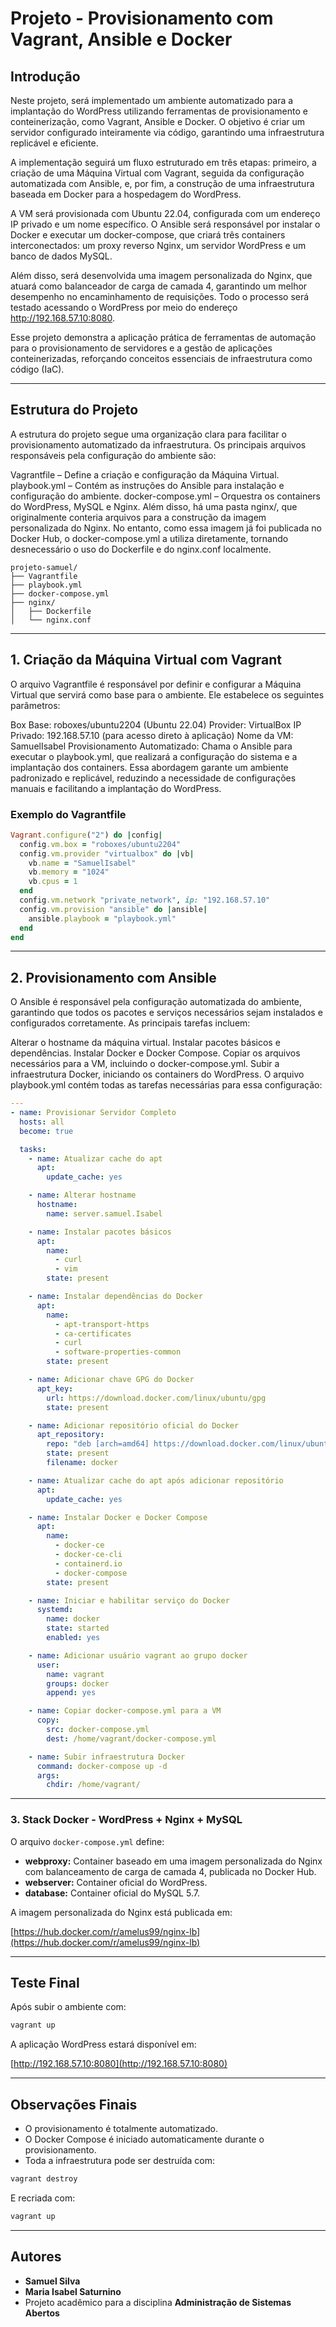# Projeto - Provisionamento com Vagrant, Ansible e Docker

## **Introdução**

Neste projeto, será implementado um ambiente automatizado para a implantação do WordPress utilizando ferramentas de provisionamento e conteinerização, como Vagrant, Ansible e Docker. O objetivo é criar um servidor configurado inteiramente via código, garantindo uma infraestrutura replicável e eficiente.

A implementação seguirá um fluxo estruturado em três etapas: primeiro, a criação de uma Máquina Virtual com Vagrant, seguida da configuração automatizada com Ansible, e, por fim, a construção de uma infraestrutura baseada em Docker para a hospedagem do WordPress.

A VM será provisionada com Ubuntu 22.04, configurada com um endereço IP privado e um nome específico. O Ansible será responsável por instalar o Docker e executar um docker-compose, que criará três containers interconectados: um proxy reverso Nginx, um servidor WordPress e um banco de dados MySQL.

Além disso, será desenvolvida uma imagem personalizada do Nginx, que atuará como balanceador de carga de camada 4, garantindo um melhor desempenho no encaminhamento de requisições. Todo o processo será testado acessando o WordPress por meio do endereço http://192.168.57.10:8080.

Esse projeto demonstra a aplicação prática de ferramentas de automação para o provisionamento de servidores e a gestão de aplicações conteinerizadas, reforçando conceitos essenciais de infraestrutura como código (IaC).

---

## Estrutura do Projeto
A estrutura do projeto segue uma organização clara para facilitar o provisionamento automatizado da infraestrutura. Os principais arquivos responsáveis pela configuração do ambiente são:

Vagrantfile – Define a criação e configuração da Máquina Virtual.
playbook.yml – Contém as instruções do Ansible para instalação e configuração do ambiente.
docker-compose.yml – Orquestra os containers do WordPress, MySQL e Nginx.
Além disso, há uma pasta nginx/, que originalmente conteria arquivos para a construção da imagem personalizada do Nginx. No entanto, como essa imagem já foi publicada no Docker Hub, o docker-compose.yml a utiliza diretamente, tornando desnecessário o uso do Dockerfile e do nginx.conf localmente.

```
projeto-samuel/
├── Vagrantfile
├── playbook.yml
├── docker-compose.yml
├── nginx/
│   ├── Dockerfile
│   └── nginx.conf

```

---

## 1. Criação da Máquina Virtual com Vagrant

O arquivo Vagrantfile é responsável por definir e configurar a Máquina Virtual que servirá como base para o ambiente. Ele estabelece os seguintes parâmetros:

Box Base: roboxes/ubuntu2204 (Ubuntu 22.04)
Provider: VirtualBox
IP Privado: 192.168.57.10 (para acesso direto à aplicação)
Nome da VM: SamuelIsabel
Provisionamento Automatizado: Chama o Ansible para executar o playbook.yml, que realizará a configuração do sistema e a implantação dos containers.
Essa abordagem garante um ambiente padronizado e replicável, reduzindo a necessidade de configurações manuais e facilitando a implantação do WordPress.

### Exemplo do Vagrantfile

```ruby
Vagrant.configure("2") do |config|
  config.vm.box = "roboxes/ubuntu2204"
  config.vm.provider "virtualbox" do |vb|
    vb.name = "SamuelIsabel"
    vb.memory = "1024"
    vb.cpus = 1
  end
  config.vm.network "private_network", ip: "192.168.57.10"
  config.vm.provision "ansible" do |ansible|
    ansible.playbook = "playbook.yml"
  end
end
```

---

## 2. Provisionamento com Ansible

O Ansible é responsável pela configuração automatizada do ambiente, garantindo que todos os pacotes e serviços necessários sejam instalados e configurados corretamente. As principais tarefas incluem:

Alterar o hostname da máquina virtual.
Instalar pacotes básicos e dependências.
Instalar Docker e Docker Compose.
Copiar os arquivos necessários para a VM, incluindo o docker-compose.yml.
Subir a infraestrutura Docker, iniciando os containers do WordPress.
O arquivo playbook.yml contém todas as tarefas necessárias para essa configuração:

```yaml
---
- name: Provisionar Servidor Completo
  hosts: all
  become: true

  tasks:
    - name: Atualizar cache do apt
      apt:
        update_cache: yes

    - name: Alterar hostname
      hostname:
        name: server.samuel.Isabel

    - name: Instalar pacotes básicos
      apt:
        name:
          - curl
          - vim
        state: present

    - name: Instalar dependências do Docker
      apt:
        name:
          - apt-transport-https
          - ca-certificates
          - curl
          - software-properties-common
        state: present

    - name: Adicionar chave GPG do Docker
      apt_key:
        url: https://download.docker.com/linux/ubuntu/gpg
        state: present

    - name: Adicionar repositório oficial do Docker
      apt_repository:
        repo: "deb [arch=amd64] https://download.docker.com/linux/ubuntu focal stable"
        state: present
        filename: docker

    - name: Atualizar cache do apt após adicionar repositório
      apt:
        update_cache: yes

    - name: Instalar Docker e Docker Compose
      apt:
        name:
          - docker-ce
          - docker-ce-cli
          - containerd.io
          - docker-compose
        state: present

    - name: Iniciar e habilitar serviço do Docker
      systemd:
        name: docker
        state: started
        enabled: yes

    - name: Adicionar usuário vagrant ao grupo docker
      user:
        name: vagrant
        groups: docker
        append: yes

    - name: Copiar docker-compose.yml para a VM
      copy:
        src: docker-compose.yml
        dest: /home/vagrant/docker-compose.yml

    - name: Subir infraestrutura Docker
      command: docker-compose up -d
      args:
        chdir: /home/vagrant/
```

---

### 3. Stack Docker - WordPress + Nginx + MySQL

O arquivo `docker-compose.yml` define:

- **webproxy:** Container baseado em uma imagem personalizada do Nginx com balanceamento de carga de camada 4, publicada no Docker Hub.
- **webserver:** Container oficial do WordPress.
- **database:** Container oficial do MySQL 5.7.

A imagem personalizada do Nginx está publicada em:

[https://hub.docker.com/r/amelus99/nginx-lb](https://hub.docker.com/r/amelus99/nginx-lb)

---

## Teste Final

Após subir o ambiente com:

```bash
vagrant up
```

A aplicação WordPress estará disponível em:

[http://192.168.57.10:8080](http://192.168.57.10:8080)

---

## Observações Finais

- O provisionamento é totalmente automatizado.
- O Docker Compose é iniciado automaticamente durante o provisionamento.
- Toda a infraestrutura pode ser destruída com:

```bash
vagrant destroy
```

E recriada com:

```bash
vagrant up
```

---

## Autores

- **Samuel Silva**
- **Maria Isabel Saturnino**
- Projeto acadêmico para a disciplina **Administração de Sistemas Abertos**
